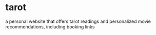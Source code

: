 # tarot
a personal website that offers tarot readings and personalized movie recommendations, including booking links
